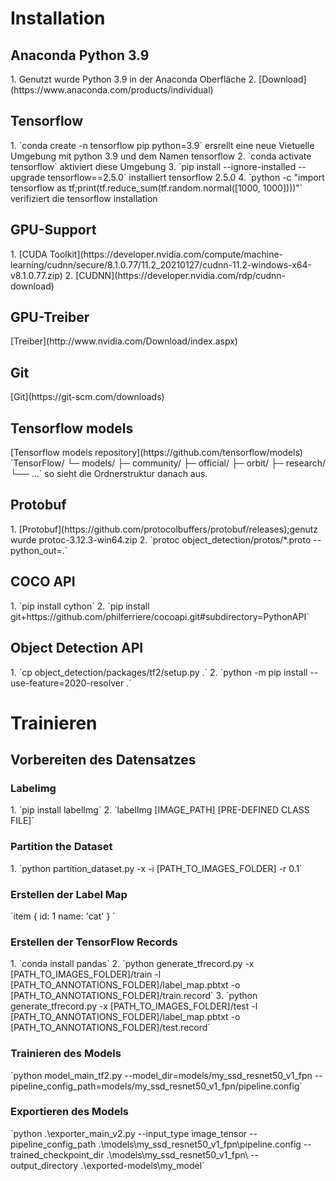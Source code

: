 <h1>Installation</h1>	
  <h2>Anaconda Python 3.9</h2>	
  1. Genutzt wurde Python 3.9 in der Anaconda Oberfläche
  2. [Download](https://www.anaconda.com/products/individual)
  <h2>Tensorflow</h2>	
  1. `conda create -n tensorflow pip python=3.9` ersrellt eine neue Vietuelle Umgebung mit python 3.9 und dem Namen tensorflow
  2. `conda activate tensorflow` aktiviert diese Umgebung
  3. `pip install --ignore-installed --upgrade tensorflow==2.5.0` installiert tensorflow 2.5.0
  4. `python -c "import tensorflow as tf;print(tf.reduce_sum(tf.random.normal([1000, 1000])))"` verifiziert die tensorflow installation
  <h2>GPU-Support</h2>
  1. [CUDA Toolkit](https://developer.nvidia.com/compute/machine-learning/cudnn/secure/8.1.0.77/11.2_20210127/cudnn-11.2-windows-x64-v8.1.0.77.zip)
  2. [CUDNN](https://developer.nvidia.com/rdp/cudnn-download)
  <h2>GPU-Treiber</h2>
  [Treiber](http://www.nvidia.com/Download/index.aspx)
 <h2>Git</h2>
  [Git](https://git-scm.com/downloads)
 <h2>Tensorflow models</h2>
  [Tensorflow models repository](https://github.com/tensorflow/models)
  `TensorFlow/
  └─ models/
    ├─ community/
    ├─ official/
    ├─ orbit/
     ├─ research/
     └── ...` 
     so sieht die Ordnerstruktur danach aus.
  <h2>Protobuf</h2>
   1.  [Protobuf](https://github.com/protocolbuffers/protobuf/releases);genutz wurde protoc-3.12.3-win64.zip
   2.  `protoc object_detection/protos/*.proto --python_out=.`
  <h2>COCO API</h2>
   1. `pip install cython`
   2. `pip install git+https://github.com/philferriere/cocoapi.git#subdirectory=PythonAPI`
  <h2>Object Detection API</h2>
   1. `cp object_detection/packages/tf2/setup.py .`
   2. `python -m pip install --use-feature=2020-resolver .`
<h1>Trainieren</h1>	
  <h2>Vorbereiten des Datensatzes</h2>
    <h3>Labelimg</h3>
      1.  `pip install labelImg`
      2.  `labelImg [IMAGE_PATH] [PRE-DEFINED CLASS FILE]`
    <h3>Partition the Dataset</h3>
      1.  `python partition_dataset.py -x -i [PATH_TO_IMAGES_FOLDER] -r 0.1`
    <h3>Erstellen der Label Map</h3>
`item {
    id: 1
    name: 'cat'
}
`
    <h3>Erstellen der TensorFlow Records</h3>
      1. `conda install pandas`
      2. `python generate_tfrecord.py -x [PATH_TO_IMAGES_FOLDER]/train -l [PATH_TO_ANNOTATIONS_FOLDER]/label_map.pbtxt -o [PATH_TO_ANNOTATIONS_FOLDER]/train.record`
      3. `python generate_tfrecord.py -x [PATH_TO_IMAGES_FOLDER]/test -l [PATH_TO_ANNOTATIONS_FOLDER]/label_map.pbtxt -o [PATH_TO_ANNOTATIONS_FOLDER]/test.record`
     <h3>Trainieren des Models</h3> 
     `python model_main_tf2.py --model_dir=models/my_ssd_resnet50_v1_fpn --pipeline_config_path=models/my_ssd_resnet50_v1_fpn/pipeline.config`
     <h3>Exportieren des Models</h3> 
     `python .\exporter_main_v2.py --input_type image_tensor --pipeline_config_path .\models\my_ssd_resnet50_v1_fpn\pipeline.config --trained_checkpoint_dir .\models\my_ssd_resnet50_v1_fpn\ --output_directory .\exported-models\my_model`
